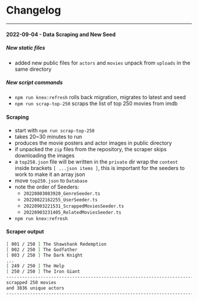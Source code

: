 # Changelog

---

#### 2022-09-04 - Data Scraping and New Seed

##### New static files

- added new public files for `actors` and `movies` unpack from `uploads` in the same directory

##### New script commands

- `npm run knex:refresh` rolls back migration, migrates to latest and seed
- `npm run scrap-top-250` scraps the list of top 250 movies from imdb

#### Scraping

- start with `npm run scrap-top-250`
- takes 20~30 minutes to run
- produces the movie posters and actor images in public directory
- if unpacked the `zip` files from the repository, the scraper skips downloading the images
- a `top250.json` file will be written in the `private` dir wrap the `content` inside brackets `[ ...json items ]`, this
  is important for the seeders to work to make it an array json
- move `top250.json` to `Database`
- note the order of Seeders:
    - `20220803083920_GenreSeeder.ts`
    - `20220822162255_UserSeeder.ts`
    - `20220903221531_ScrappedMoviesSeeder.ts`
    - `20220903231405_RelatedMoviesSeeder.ts`
- `npm run knex:refresh` 

#### Scraper output

```bash
[ 001 / 250 ] The Shawshank Redemption
[ 002 / 250 ] The Godfather
[ 003 / 250 ] The Dark Knight
...
[ 249 / 250 ] The Help
[ 250 / 250 ] The Iron Giant
------------------------------------------------------------------------------------
scrapped 250 movies
and 3836 unique actors
------------------------------------------------------------------------------------
```


